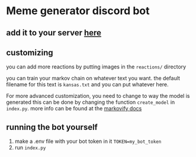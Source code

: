 # Meme generator discord bot

## add it to your server [here](https://discord.com/oauth2/authorize?client_id=857661821552295946&scope=bot&permissions=67648)

## customizing
you can add more reactions by putting images in the `reactions/` directory

you can train your markov chain on whatever text you want. the default filename for this text is `kansas.txt` and you can put whatever here.

For more advanced customization, you need to change to way the model is generated
this can be done by changing the function `create_model` in `index.py`. more info can be found at the [markovify docs](https://pypi.org/project/markovify/)


## running the bot yourself
1. make a .env file with your bot token in it
    `TOKEN=my_bot_token`
2. run `index.py`

